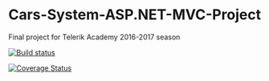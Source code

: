 # Cars-System-ASP.NET-MVC-Project
Final project for Telerik Academy 2016-2017 season


[![Build status](https://ci.appveyor.com/api/projects/status/orc7sfhs8eiwst8g?svg=true)](https://ci.appveyor.com/project/todor-enikov/cars-system-asp-net-mvc-project)

[![Coverage Status](https://coveralls.io/repos/github/todor-enikov/Cars-System-ASP.NET-MVC-Project/badge.svg?branch=master)](https://coveralls.io/github/todor-enikov/Cars-System-ASP.NET-MVC-Project?branch=master)
